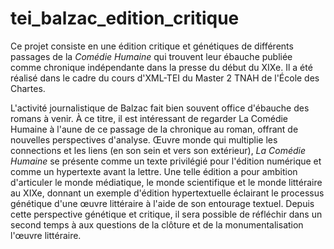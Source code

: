 # tei_balzac_edition_critique

Ce projet consiste en une édition critique et génétiques de différents passages de la *Comédie Humaine* qui trouvent leur ébauche publiée comme chronique indépendante dans la presse du début du XIXe. Il a été réalisé dans le cadre du cours d'XML-TEI du Master 2 TNAH de l'École des Chartes.

L'activité journalistique de Balzac fait bien souvent office d'ébauche des romans à venir. À ce titre, il est intéressant de regarder  La Comédie Humaine à l'aune de ce passage de la chronique au roman, offrant de nouvelles perspectives d'analyse. Œuvre monde qui multiplie les connections et les liens (en son sein et vers son extérieur), *La Comédie Humaine* se présente comme un texte privilégié pour l'édition numérique et comme un hypertexte avant la lettre. Une telle édition a pour ambition d'articuler le monde médiatique, le monde scientifique et le monde littéraire au XIXe, donnant un exemple d'édition hypertextuelle éclairant le processus génétique d'une œuvre littéraire à l'aide de son entourage textuel. Depuis cette perspective génétique et critique, il sera possible de réfléchir dans un second temps à aux questions de la clôture et de la monumentalisation l'œuvre littéraire.
